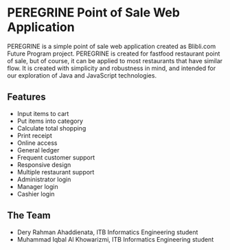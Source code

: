 # PEREGRINE Point of Sale Web Application
PEREGRINE is a simple point of sale web application created as Blibli.com Future Program project. PEREGRINE is created for fastfood restaurant point of sale, but of course, it can be applied to most restaurants that have similar flow. It is created with simplicity and robustness in mind, and intended for our exploration of Java and JavaScript technologies.

## Features
- Input items to cart
- Put items into category
- Calculate total shopping
- Print receipt
- Online access
- General ledger
- Frequent customer support
- Responsive design
- Multiple restaurant support
- Administrator login
- Manager login
- Cashier login

## The Team
- Dery Rahman Ahaddienata, ITB Informatics Engineering student
- Muhammad Iqbal Al Khowarizmi, ITB Informatics Engineering student

